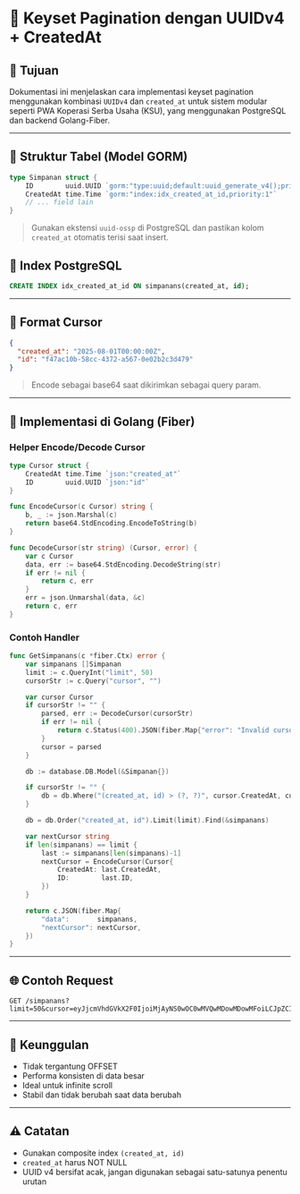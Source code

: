 # 📘 Keyset Pagination dengan UUIDv4 + CreatedAt

## 🧩 Tujuan

Dokumentasi ini menjelaskan cara implementasi keyset pagination menggunakan kombinasi `UUIDv4` dan `created_at` untuk sistem modular seperti PWA Koperasi Serba Usaha (KSU), yang menggunakan PostgreSQL dan backend Golang-Fiber.

---

## 🧱 Struktur Tabel (Model GORM)

```go
type Simpanan struct {
    ID        uuid.UUID `gorm:"type:uuid;default:uuid_generate_v4();primaryKey"`
    CreatedAt time.Time `gorm:"index:idx_created_at_id,priority:1"`
    // ... field lain
}
```

> Gunakan ekstensi `uuid-ossp` di PostgreSQL dan pastikan kolom `created_at` otomatis terisi saat insert.

## 📌 Index PostgreSQL

```sql
CREATE INDEX idx_created_at_id ON simpanans(created_at, id);
```

---

## 🔁 Format Cursor

```json
{
  "created_at": "2025-08-01T00:00:00Z",
  "id": "f47ac10b-58cc-4372-a567-0e02b2c3d479"
}
```

> Encode sebagai base64 saat dikirimkan sebagai query param.

---

## 🔧 Implementasi di Golang (Fiber)

### Helper Encode/Decode Cursor

```go
type Cursor struct {
    CreatedAt time.Time `json:"created_at"`
    ID        uuid.UUID `json:"id"`
}

func EncodeCursor(c Cursor) string {
    b, _ := json.Marshal(c)
    return base64.StdEncoding.EncodeToString(b)
}

func DecodeCursor(str string) (Cursor, error) {
    var c Cursor
    data, err := base64.StdEncoding.DecodeString(str)
    if err != nil {
        return c, err
    }
    err = json.Unmarshal(data, &c)
    return c, err
}
```

### Contoh Handler

```go
func GetSimpanans(c *fiber.Ctx) error {
    var simpanans []Simpanan
    limit := c.QueryInt("limit", 50)
    cursorStr := c.Query("cursor", "")

    var cursor Cursor
    if cursorStr != "" {
        parsed, err := DecodeCursor(cursorStr)
        if err != nil {
            return c.Status(400).JSON(fiber.Map{"error": "Invalid cursor"})
        }
        cursor = parsed
    }

    db := database.DB.Model(&Simpanan{})

    if cursorStr != "" {
        db = db.Where("(created_at, id) > (?, ?)", cursor.CreatedAt, cursor.ID)
    }

    db = db.Order("created_at, id").Limit(limit).Find(&simpanans)

    var nextCursor string
    if len(simpanans) == limit {
        last := simpanans[len(simpanans)-1]
        nextCursor = EncodeCursor(Cursor{
            CreatedAt: last.CreatedAt,
            ID:        last.ID,
        })
    }

    return c.JSON(fiber.Map{
        "data":       simpanans,
        "nextCursor": nextCursor,
    })
}
```

---

## 🌐 Contoh Request

```
GET /simpanans?limit=50&cursor=eyJjcmVhdGVkX2F0IjoiMjAyNS0wOC0wMVQwMDowMDowMFoiLCJpZCI6ImY0N2FjMTBiLTU4Y2MtNDM3Mi1hNTY3LTBlMDJiMmMzZDQ3OSJ
```

---

## 📌 Keunggulan

- Tidak tergantung OFFSET
- Performa konsisten di data besar
- Ideal untuk infinite scroll
- Stabil dan tidak berubah saat data berubah

---

## ⚠️ Catatan

- Gunakan composite index `(created_at, id)`
- `created_at` harus NOT NULL
- UUID v4 bersifat acak, jangan digunakan sebagai satu-satunya penentu urutan

